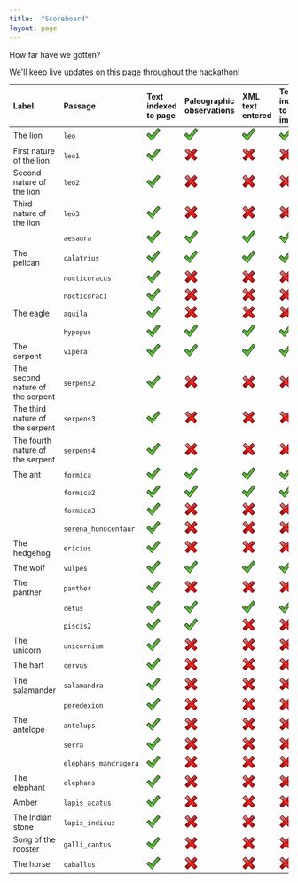 ```yaml
---
title:  "Scoreboard"
layout: page
---
```



How far have we gotten?

We'll keep live updates on this page throughout the hackathon!


| Label                            | Passage               | Text indexed to page  | Paleographic observations | XML text entered      | Text indexed to image | Edition validated     |
|:---------------------------------|:----------------------|:----------------------|:--------------------------|:----------------------|:----------------------|:----------------------|
| The lion                         | `leo`                 | ![no](./imgs/yes.png) | ![no](./imgs/yes.png)     | ![no](./imgs/yes.png) | ![no](./imgs/yes.png) | ![no](./imgs/yes.png) |
| First nature of the lion         | `leo1`                | ![no](./imgs/yes.png) | ![no](./imgs/no.png)      | ![no](./imgs/no.png)  | ![no](./imgs/no.png)  | ![no](./imgs/no.png)  |
| Second nature of the lion        | `leo2`                | ![no](./imgs/yes.png) | ![no](./imgs/no.png)      | ![no](./imgs/no.png)  | ![no](./imgs/no.png)  | ![no](./imgs/no.png)  |
| Third nature of the lion         | `leo3`                | ![no](./imgs/yes.png) | ![no](./imgs/no.png)      | ![no](./imgs/no.png)  | ![no](./imgs/no.png)  | ![no](./imgs/no.png)  |
|                                  | `aesaura`             | ![no](./imgs/yes.png) | ![no](./imgs/yes.png)      | ![no](./imgs/yes.png)  | ![no](./imgs/yes.png)  | ![no](./imgs/yes.png)  |
| The pelican                      | `calatrius`           | ![no](./imgs/yes.png) | ![no](./imgs/yes.png)      | ![no](./imgs/yes.png)  | ![no](./imgs/yes.png)  | ![no](./imgs/yes.png)  |
|                                  | `nocticoracus`        | ![no](./imgs/yes.png) | ![no](./imgs/no.png)      | ![no](./imgs/no.png)  | ![no](./imgs/no.png)  | ![no](./imgs/no.png)  |
|                                  | `nocticoraci`         | ![no](./imgs/yes.png) | ![no](./imgs/no.png)      | ![no](./imgs/no.png)  | ![no](./imgs/no.png)  | ![no](./imgs/no.png)  |
| The eagle                        | `aquila`              | ![no](./imgs/yes.png) | ![no](./imgs/no.png)      | ![no](./imgs/no.png)  | ![no](./imgs/no.png)  | ![no](./imgs/no.png)  |
|                                  | `hypopus`             | ![no](./imgs/yes.png) | ![no](./imgs/yes.png)     | ![no](./imgs/yes.png) | ![no](./imgs/yes.png) | ![no](./imgs/yes.png) |
| The serpent                      | `vipera`              | ![no](./imgs/yes.png) | ![no](./imgs/yes.png)     | ![no](./imgs/yes.png) | ![no](./imgs/yes.png) | ![no](./imgs/yes.png) |
| The second nature of the serpent | `serpens2`            | ![no](./imgs/yes.png) | ![no](./imgs/no.png)      | ![no](./imgs/no.png)  | ![no](./imgs/no.png)  | ![no](./imgs/no.png)  |
| The third nature of the serpent  | `serpens3`            | ![no](./imgs/yes.png) | ![no](./imgs/no.png)      | ![no](./imgs/no.png)  | ![no](./imgs/no.png)  | ![no](./imgs/no.png)  |
| The fourth nature of the serpent | `serpens4`            | ![no](./imgs/yes.png) | ![no](./imgs/no.png)      | ![no](./imgs/no.png)  | ![no](./imgs/no.png)  | ![no](./imgs/no.png)  |
| The ant                          | `formica`             | ![no](./imgs/yes.png) | ![no](./imgs/yes.png)     | ![no](./imgs/yes.png) | ![no](./imgs/yes.png) | ![no](./imgs/yes.png) |
|                                  | `formica2`            | ![no](./imgs/yes.png) | ![no](./imgs/yes.png)     | ![no](./imgs/yes.png) | ![no](./imgs/yes.png) | ![no](./imgs/yes.png) |
|                                  | `formica3`            | ![no](./imgs/yes.png) | ![no](./imgs/no.png)      | ![no](./imgs/no.png)  | ![no](./imgs/no.png)  | ![no](./imgs/no.png)  |
|                                  | `serena_honocentaur`  | ![no](./imgs/yes.png) | ![no](./imgs/no.png)      | ![no](./imgs/no.png)  | ![no](./imgs/no.png)  | ![no](./imgs/no.png)  |
| The hedgehog                     | `ericius`             | ![no](./imgs/yes.png) | ![no](./imgs/no.png)      | ![no](./imgs/no.png)  | ![no](./imgs/no.png)  | ![no](./imgs/no.png)  |
| The wolf                         | `vulpes`              | ![no](./imgs/yes.png) | ![no](./imgs/yes.png)      | ![no](./imgs/yes.png)  | ![no](./imgs/yes.png)  | ![no](./imgs/yes.png)  |
| The panther                      | `panther`             | ![no](./imgs/yes.png) | ![no](./imgs/no.png)      | ![no](./imgs/no.png)  | ![no](./imgs/no.png)  | ![no](./imgs/no.png)  |
|                                  | `cetus`               | ![no](./imgs/yes.png) | ![no](./imgs/yes.png)      | ![no](./imgs/yes.png)  | ![no](./imgs/yes.png)  | ![no](./imgs/yes.png)  |
|                                  | `piscis2`             | ![no](./imgs/yes.png) | ![no](./imgs/yes.png)     | ![no](./imgs/no.png)  | ![no](./imgs/no.png)  | ![no](./imgs/no.png)  |
| The unicorn                      | `unicornium`          | ![no](./imgs/yes.png) | ![no](./imgs/no.png)      | ![no](./imgs/no.png)  | ![no](./imgs/no.png)  | ![no](./imgs/no.png)  |
| The hart                         | `cervus`              | ![no](./imgs/yes.png) | ![no](./imgs/no.png)      | ![no](./imgs/no.png)  | ![no](./imgs/no.png)  | ![no](./imgs/no.png)  |
| The salamander                   | `salamandra`          | ![no](./imgs/yes.png) | ![no](./imgs/no.png)      | ![no](./imgs/no.png)  | ![no](./imgs/no.png)  | ![no](./imgs/no.png)  |
|                                  | `peredexion`          | ![no](./imgs/yes.png) | ![no](./imgs/no.png)      | ![no](./imgs/no.png)  | ![no](./imgs/no.png)  | ![no](./imgs/no.png)  |
| The antelope                     | `antelups`            | ![no](./imgs/yes.png) | ![no](./imgs/no.png)      | ![no](./imgs/no.png)  | ![no](./imgs/no.png)  | ![no](./imgs/no.png)  |
|                                  | `serra`               | ![no](./imgs/yes.png) | ![no](./imgs/no.png)      | ![no](./imgs/no.png)  | ![no](./imgs/no.png)  | ![no](./imgs/no.png)  |
|                                  | `elephans_mandragora` | ![no](./imgs/yes.png) | ![no](./imgs/no.png)      | ![no](./imgs/no.png)  | ![no](./imgs/no.png)  | ![no](./imgs/no.png)  |
| The elephant                     | `elephans`            | ![no](./imgs/yes.png) | ![no](./imgs/no.png)      | ![no](./imgs/no.png)  | ![no](./imgs/no.png)  | ![no](./imgs/no.png)  |
| Amber                            | `lapis_acatus`        | ![no](./imgs/yes.png) | ![no](./imgs/no.png)      | ![no](./imgs/no.png)  | ![no](./imgs/no.png)  | ![no](./imgs/no.png)  |
| The Indian stone                 | `lapis_indicus`       | ![no](./imgs/yes.png) | ![no](./imgs/no.png)      | ![no](./imgs/no.png)  | ![no](./imgs/no.png)  | ![no](./imgs/no.png)  |
| Song of the rooster              | `galli_cantus`        | ![no](./imgs/yes.png) | ![no](./imgs/no.png)      | ![no](./imgs/no.png)  | ![no](./imgs/no.png)  | ![no](./imgs/no.png)  |
| The horse                        | `caballus`            | ![no](./imgs/yes.png) | ![no](./imgs/no.png)      | ![no](./imgs/no.png)  | ![no](./imgs/no.png)  | ![no](./imgs/no.png)  |
